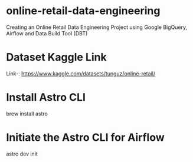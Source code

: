 # online-retail-data-engineering
Creating an Online Retail Data Engineering Project using Google BigQuery, Airflow and Data Build Tool (DBT)


# Dataset Kaggle Link
Link-: https://www.kaggle.com/datasets/tunguz/online-retail/

# Install Astro CLI
brew install astro


# Initiate the Astro CLI for Airflow
astro dev init